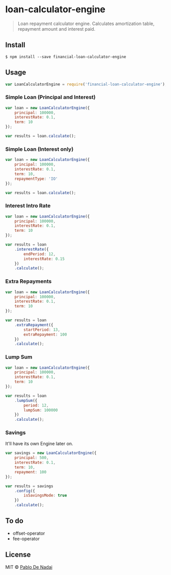# loan-calculator-engine

> Loan repayment calculator engine. Calculates amortization table, repayment amount and interest paid.

## Install

```
$ npm install --save financial-loan-calculator-engine
```

## Usage

```javascript
var LoanCalculatorEngine = require('financial-loan-calculator-engine');
```

### Simple Loan (Principal and Interest)

```javascript
var loan = new LoanCalculatorEngine({
	principal: 100000,
	interestRate: 0.1,
	term: 10
});

var results = loan.calculate();
```

### Simple Loan (Interest only)

```javascript
var loan = new LoanCalculatorEngine({
	principal: 100000,
	interestRate: 0.1,
	term: 10,
	repaymentType: 'IO'
});

var results = loan.calculate();
```

### Interest Intro Rate

```javascript
var loan = new LoanCalculatorEngine({
	principal: 100000,
	interestRate: 0.1,
	term: 10
});

var results = loan
	.interestRate({
		endPeriod: 12,
		interestRate: 0.15
	})
	.calculate(); 
```

### Extra Repayments

```javascript
var loan = new LoanCalculatorEngine({
	principal: 100000,
	interestRate: 0.1,
	term: 10
});

var results = loan
	.extraRepayment({
		startPeriod: 13,
		extraRepayment: 100
	})
	.calculate();
```

### Lump Sum

```javascript
var loan = new LoanCalculatorEngine({
	principal: 100000,
	interestRate: 0.1,
	term: 10
});

var results = loan
	.lumpSum({
		period: 12,
		lumpSum: 100000
	})
	.calculate();
```

### Savings
It'll have its own Engine later on.

```javascript
var savings = new LoanCalculatorEngine({
	principal: 500,
	interestRate: 0.1,
	term: 10,
	repayment: 100
});

var results = savings
	.config({
		isSavingsMode: true
	})
	.calculate();
```

## To do

- offset-operator
- fee-operator

## License

MIT © [Pablo De Nadai](http://pablodenadai.com)
